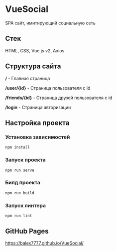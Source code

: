 # VueSocial
SPA сайт, имитирующий социальную сеть

## Стек
HTML, CSS, Vue.js v2, Axios

## Структура сайта
<b>/</b> - Главная страница

<b>/user/{id}</b> - Страница пользователя c id

<b>/friends/{id}</b> - Страница друзей пользователя с id

<b>/login</b> - Страница авторизации

## Настройка проекта

### Установка зависимостей
```
npm install
```

### Запуск проекта
```
npm run serve
```

### Билд проекта
```
npm run build
```

### Запуск линтера
```
npm run lint
```

## GitHub Pages
https://balex7777.github.io/VueSocial/
